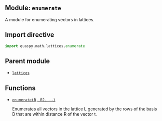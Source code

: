 ## Module: <code>enumerate</code>
A module for enumerating vectors in lattices.

## Import directive
```python
import quaspy.math.lattices.enumerate
```

## Parent module
- [<code>lattices</code>](../README.md)

## Functions
- [<code>enumerate(B, R2, ..)</code>](enumerate.md)

  Enumerates all vectors in the lattice L generated by the rows of the basis B that are within distance R of the vector t.

